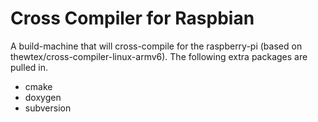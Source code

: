 # Cross Compiler for Raspbian

A build-machine that will cross-compile for the raspberry-pi (based on
thewtex/cross-compiler-linux-armv6).  The following extra packages are pulled
in.
* cmake
* doxygen
* subversion
